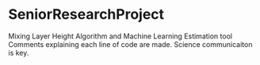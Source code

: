 # SeniorResearchProject
Mixing Layer Height Algorithm and Machine Learning Estimation tool
Comments explaining each line of code are made. Science communicaiton is key.
